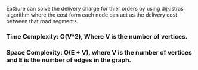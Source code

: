 EatSure can solve the delivery charge for thier orders by using dijkistras algorithm where the cost form each node can act as the delivery cost between that road segments.


### Time Complexity: O(V^2), Where V is the number of vertices.

### Space Complexity: O(E + V), where V is the number of vertices and E is the number of edges in the graph.

